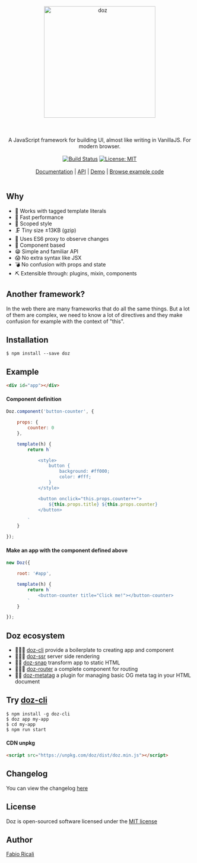 <div align="center">
<br/><br/>
<img width="300" src="https://raw.githubusercontent.com/dozjs/doz/master/extra/doz.png" title="doz"/>
<br/><br/>
<br/><br/>
A JavaScript framework for building UI, almost like writing in VanillaJS. For modern browser.
<br/><br/>
<a href="https://travis-ci.org/dozjs/doz" target="_blank"><img src="https://travis-ci.org/dozjs/doz.svg?branch=master" title="Build Status"/></a>
<a href="https://opensource.org/licenses/MIT" target="_blank"><img src="https://img.shields.io/badge/License-MIT-yellow.svg" title="License: MIT"/></a>
<br/><br/>
<a href="https://github.com/dozjs/doz/blob/master/documentation/index.md">Documentation</a> 
| <a href="https://github.com/dozjs/doz/blob/master/documentation/api.md">API</a> 
| <a href="https://dozjs.github.io/doz/example/">Demo</a> 
| <a href="https://github.com/dozjs/doz/tree/master/example">Browse example code</a>
<br/><br/>
</div>

## Why
- 🎼 Works with tagged template literals
- 🔫 Fast performance
- 💅 Scoped style
- 🗜 Tiny size ±13KB (gzip)
- 📡 Uses ES6 proxy to observe changes
- 🎳 Component based
- 😁 Simple and familiar API
- 😱‍ No extra syntax like JSX
- 💣 No confusion with props and state
- ⛏ Extensible through: plugins, mixin, components

## Another framework?
In the web there are many frameworks that do all the same things. But a lot of them are complex, we need to know a lot of directives and they make confusion for example with the context of "this".

## Installation
```
$ npm install --save doz
```

## Example

```html
<div id="app"></div>
```

#### Component definition

```javascript
Doz.component('button-counter', {

    props: {
        counter: 0
    },

    template(h) {
        return h`

            <style>
                button {
                    background: #ff000;
                    color: #fff;
                }
            </style>

            <button onclick="this.props.counter++">
                ${this.props.title} ${this.props.counter}
            </button>

        `
    }

});
```

#### Make an app with the component defined above

```javascript
new Doz({

    root: '#app',

    template(h) {
        return h`
            <button-counter title="Click me!"></button-counter>
        `
    }

});
```

## Doz ecosystem
- 👨🏻‍💻 [doz-cli](https://github.com/dozjs/doz-cli) provide a boilerplate to creating app and component
- 👨🏼‍🎨 [doz-ssr](https://github.com/dozjs/doz-ssr) server side rendering
- 🤳🏼 [doz-snap](https://github.com/dozjs/doz-snap) transform app to static HTML
- 👩🏼‍🚀 [doz-router](https://github.com/dozjs-cmp/doz-router) a complete component for routing
- ✍🏼 [doz-metatag](https://github.com/dozjs/doz-metatag) a plugin for managing basic OG meta tag in your HTML document

## Try [doz-cli](https://github.com/dozjs/doz-cli)
```
$ npm install -g doz-cli
$ doz app my-app
$ cd my-app
$ npm run start
```

#### CDN unpkg
```html
<script src="https://unpkg.com/doz/dist/doz.min.js"></script>
```

## Changelog
You can view the changelog <a target="_blank" href="https://github.com/dozjs/doz/blob/master/CHANGELOG.md">here</a>

## License
Doz is open-sourced software licensed under the <a target="_blank" href="http://opensource.org/licenses/MIT">MIT license</a>

## Author
<a target="_blank" href="http://rica.li">Fabio Ricali</a>
